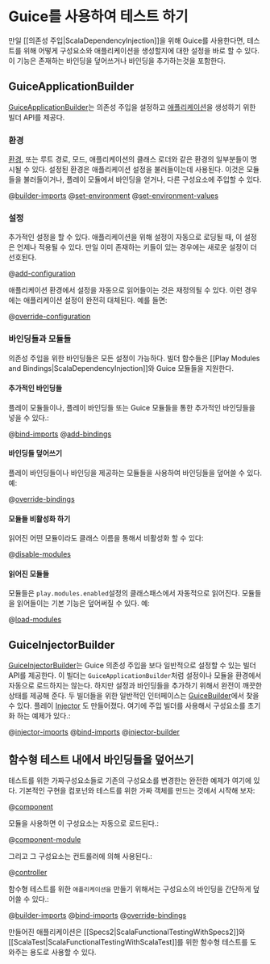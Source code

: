 <!--- Copyright (C) 2009-2015 Typesafe Inc. <http://www.typesafe.com> -->
# Guice를 사용하여 테스트 하기

만일 [[의존성 주입|ScalaDependencyInjection]]을 위해 Guice를 사용한다면, 테스트를 위해 어떻게 구성요소와 애플리케이션을 생성할지에 대한 설정을 바로 할 수 있다. 이 기능은 존재하는 바인딩을 덮어쓰거나 바인딩을 추가하는것을 포함한다.

## GuiceApplicationBuilder

[GuiceApplicationBuilder](api/scala/index.html#play.api.inject.guice.GuiceApplicationBuilder)는 의존성 주입을 설정하고 [애플리케이션](api/scala/index.html#play.api.Application)을 생성하기 위한 빌더 API를 제공다.

### 환경

[환경](api/scala/index.html#play.api.Environment), 또는 루트 경로, 모드, 애플리케이션의 클래스 로더와 같은 환경의 일부분들이 명시될 수 있다. 설정된 환경은 애플리케이션 설정을 불러들이는데 사용된다. 이것은 모듈들을 불러들이거나, 플레이 모듈에서 바인딩을 얻거나, 다른 구성요소에 주입할 수 있다.

@[builder-imports](code/tests/guice/ScalaGuiceApplicationBuilderSpec.scala)
@[set-environment](code/tests/guice/ScalaGuiceApplicationBuilderSpec.scala)
@[set-environment-values](code/tests/guice/ScalaGuiceApplicationBuilderSpec.scala)

### 설정

추가적인 설정을 할 수 있다. 애플리케이션을 위해 설정이 자동으로 로딩될 때, 이 설정은 언제나 적용될 수 있다. 만일 이미 존재하는 키들이 있는 경우에는 새로운 설정이 더 선호된다.

@[add-configuration](code/tests/guice/ScalaGuiceApplicationBuilderSpec.scala)

애플리케이션 환경에서 설정을 자동으로 읽어들이는 것은 재정의될 수 있다. 이런 경우에는 애플리케이션 설정이 완전히 대체된다. 예를 들면:

@[override-configuration](code/tests/guice/ScalaGuiceApplicationBuilderSpec.scala)

### 바인딩들과 모듈들

의존성 주입을 위한 바인딩들은 모든 설정이 가능하다. 빌더 함수들은 [[Play Modules and Bindings|ScalaDependencyInjection]]와 Guice 모듈들을 지원한다.

#### 추가적인 바인딩들

플레이 모듈들이나, 플레이 바인딩들 또는 Guice 모듈들을 통한 추가적인 바인딩들을 넣을 수 있다.:

@[bind-imports](code/tests/guice/ScalaGuiceApplicationBuilderSpec.scala)
@[add-bindings](code/tests/guice/ScalaGuiceApplicationBuilderSpec.scala)

#### 바인딩들 덮어쓰기

플레이 바인딩들이나 바인딩을 제공하는 모듈들을 사용하여 바인딩들을 덮어쓸 수 있다. 예:

@[override-bindings](code/tests/guice/ScalaGuiceApplicationBuilderSpec.scala)

#### 모듈들 비활성화 하기

읽어진 어떤 모듈이라도 클래스 이름을 통해서 비활성화 할 수 있다:

@[disable-modules](code/tests/guice/ScalaGuiceApplicationBuilderSpec.scala)

#### 읽어진 모듈들

모듈들은  `play.modules.enabled`설정의 클래스패스에서 자동적으로 읽어진다. 모듈들을 읽어들이는 기본 기능은 덮어써질 수 있다. 예:

@[load-modules](code/tests/guice/ScalaGuiceApplicationBuilderSpec.scala)


## GuiceInjectorBuilder

[GuiceInjectorBuilder](api/scala/index.html#play.api.inject.guice.GuiceInjectorBuilder)는 Guice 의존성 주입을 보다 일반적으로 설정할 수 있는 빌더 API를 제공한다. 이 빌더는 `GuiceApplicationBuilder`처럼 설정이나 모듈을 환경에서 자동으로 로드하지는 않는다. 하지만 설정과 바인딩들을 추가하기 위해서 완전이 깨끗한 상태를 제공해 준다. 두 빌더들을 위한 일반적인 인터페이스는 [GuiceBuilder](api/scala/index.html#play.api.inject.guice.GuiceBuilder)에서 찾을 수 있다. 플레이 [Injector](api/scala/index.html#play.api.inject.Injector) 도 만들어졌다. 여기에 주입 빌더를 사용해서 구성요소를 초기화 하는 예제가 있다.:

@[injector-imports](code/tests/guice/ScalaGuiceApplicationBuilderSpec.scala)
@[bind-imports](code/tests/guice/ScalaGuiceApplicationBuilderSpec.scala)
@[injector-builder](code/tests/guice/ScalaGuiceApplicationBuilderSpec.scala)


## 함수형 테스트 내에서 바인딩들을 덮어쓰기

테스트를 위한 가짜구성요소들로 기존의 구성요소를 변경한는 완전한 예제가 여기에 있다. 기본적인 구현을 컴포넌와 테스트를 위한 가짜 객체를 만드는 것에서 시작해 보자:

@[component](code/tests/guice/Component.scala)

모듈을 사용하면 이 구성요소는 자동으로 로드된다.:

@[component-module](code/tests/guice/Component.scala)

그리고 그 구성요소는 컨트롤러에 의해 사용된다.:

@[controller](code/tests/guice/controllers/Application.scala)

함수형 테스트를 위한 `애플리케이션을` 만들기 위해서는 구성요소의 바인딩을 간단하게 덮어쓸 수 있다.:

@[builder-imports](code/tests/guice/ScalaGuiceApplicationBuilderSpec.scala)
@[bind-imports](code/tests/guice/ScalaGuiceApplicationBuilderSpec.scala)
@[override-bindings](code/tests/guice/ScalaGuiceApplicationBuilderSpec.scala)

만들어진 애플리케이션은 [[Specs2|ScalaFunctionalTestingWithSpecs2]]와 [[ScalaTest|ScalaFunctionalTestingWithScalaTest]]를 위한 함수형 테스트를 도와주는 용도로 사용할 수 있다.
